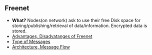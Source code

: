## Freenet
- **What?** Nodes(on network) ask to use their free Disk space for storing/publishing/retrieval of data/information. Encrypted data is stored.
- [Advantages, Disadvatanges of Freenet](Adv_Disadv_freenet.md)
- [Type of Messages](Message_Types)
- [Architecture, Message Flow](Message_Flow)

